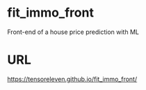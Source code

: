 # fit_immo_front
Front-end of a house price prediction with ML
# URL
https://tensoreleven.github.io/fit_immo_front/
